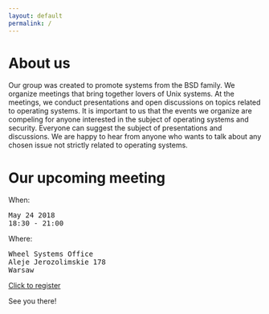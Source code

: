 ```yaml
---
layout: default
permalink: /
---
```

<h1>About us</h1>
<p>Our group was created to promote systems from the BSD family. We organize meetings that bring together lovers of Unix systems. At the meetings, we conduct presentations and open discussions on topics related to operating systems. It is important to us that the events we organize are compeling for anyone interested in the subject of operating systems and security. Everyone can suggest the subject of presentations and discussions. We are happy to hear from anyone who wants to talk about any chosen issue not strictly related to operating systems.</p>

<h1>Our upcoming meeting</h1>

When:
<pre>
May 24 2018
18:30 - 21:00
</pre>
Where:
<pre>
Wheel Systems Office
Aleje Jerozolimskie 178
Warsaw
</pre>

<a href="http://bit.ly/bsd-pl-1">Click to register</a>

See you there!
